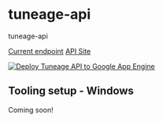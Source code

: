# tuneage-api

tuneage-api

[Current endpoint](https://us-west2-tuneage-poc.cloudfunctions.net/data-function-9d1ca6f)
[API Site](https://storage.googleapis.com/site-bucket-57d0459/index.html)

[![Deploy Tuneage API to Google App Engine](https://github.com/Juxce/tuneage-api/actions/workflows/main.yml/badge.svg)](https://github.com/Juxce/tuneage-api/actions/workflows/main.yml)

## Tooling setup - Windows

Coming soon!
